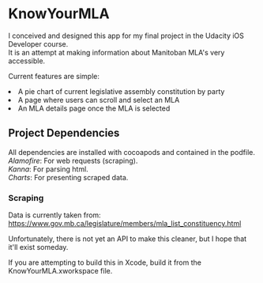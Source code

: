 # KnowYourMLA
I conceived and designed this app for my final project in the Udacity iOS Developer course. <br>
It is an attempt at making information about Manitoban MLA's very accessible. <br>

Current features are simple:
<li>A pie chart of current legislative assembly constitution by party</li>
<li>A page where users can scroll and select an MLA</li>
<li>An MLA details page once the MLA is selected</li>

## Project Dependencies
All dependencies are installed with cocoapods and contained in the podfile. <br>
*Alamofire*: For web requests (scraping). <br>
*Kanna*: For parsing html. <br>
*Charts*: For presenting scraped data. <br>

### Scraping
Data is currently taken from:<br>
https://www.gov.mb.ca/legislature/members/mla_list_constituency.html<br>

Unfortunately, there is not yet an API to make this cleaner, but I hope that it'll exist someday.<br>

If you are attempting to build this in Xcode, build it from the KnowYourMLA.xworkspace file.

